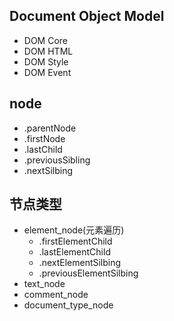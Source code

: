 ## Document Object Model
- DOM Core
- DOM HTML
- DOM Style
- DOM Event

## node
- .parentNode
- .firstNode
- .lastChild
- .previousSibling
- .nextSilbing

## 节点类型
- element_node(元素遍历)  
  - .firstElementChild
  - .lastElementChild
  - .nextElementSilbing
  - .previousElementSilbing
- text_node
- comment_node
- document_type_node